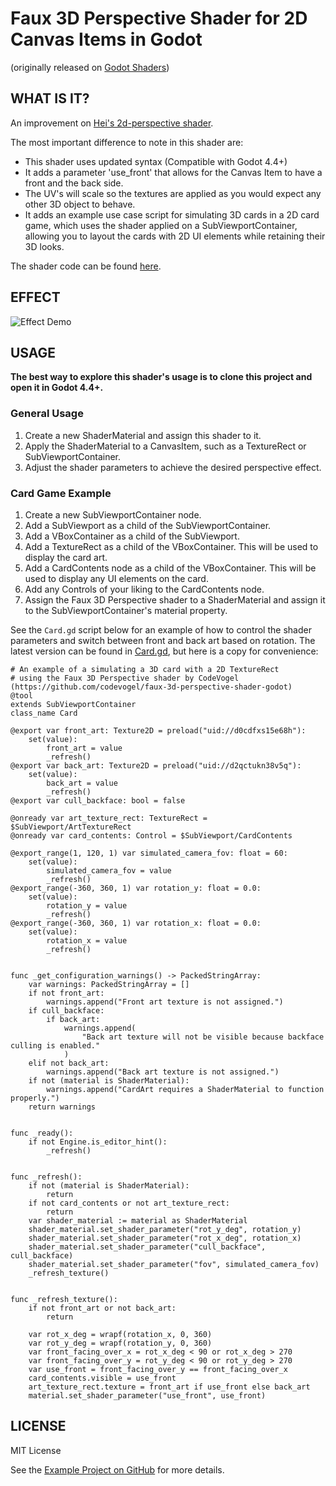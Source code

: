 # Faux 3D Perspective Shader for 2D Canvas Items in Godot

(originally released on [Godot Shaders](https://godotshaders.com/shader/faux-3d-perspective-shader-for-2d-canvas-items/))

## WHAT IS IT?

An improvement on [Hei's 2d-perspective shader](https://godotshaders.com/shader/2d-perspective/).

The most important difference to note in this shader are:
- This shader uses updated syntax (Compatible with Godot 4.4+)
- It adds a parameter 'use_front' that allows for the Canvas Item to have a front and the back side. 
- The UV's will scale so the textures are applied as you would expect any other 3D object to behave.
- It adds an example use case script for simulating 3D cards in a 2D card game, which uses the shader applied on a SubViewportContainer, allowing you to layout the cards with 2D UI elements while retaining their 3D looks.

The shader code can be found [here](./example/shader/faux_3d_perspective_shader.gdshader).

## EFFECT

![Effect Demo](./github-assets/example_effect.gif)

## USAGE

**The best way to explore this shader's usage is to clone this project and open it in Godot 4.4+.**

### General Usage

1. Create a new ShaderMaterial and assign this shader to it.
2. Apply the ShaderMaterial to a CanvasItem, such as a TextureRect or SubViewportContainer.
3. Adjust the shader parameters to achieve the desired perspective effect.

### Card Game Example

1. Create a new SubViewportContainer node.
2. Add a SubViewport as a child of the SubViewportContainer.
3. Add a VBoxContainer as a child of the SubViewport.
4. Add a TextureRect as a child of the VBoxContainer. This will be used to display the card art.
5. Add a CardContents node as a child of the VBoxContainer. This will be used to display any UI elements on the card.
6. Add any Controls of your liking to the CardContents node.
7. Assign the Faux 3D Perspective shader to a ShaderMaterial and assign it to the SubViewportContainer's material property.


See the `Card.gd` script below for an example of how to control the shader parameters and switch between front and back art based on rotation.
The latest version can be found in [Card.gd](./example/card.gd), but here is a copy for convenience:

```gdscript
# An example of a simulating a 3D card with a 2D TextureRect
# using the Faux 3D Perspective shader by CodeVogel (https://github.com/codevogel/faux-3d-perspective-shader-godot)
@tool
extends SubViewportContainer
class_name Card

@export var front_art: Texture2D = preload("uid://d0cdfxs15e68h"):
	set(value):
		front_art = value
		_refresh()
@export var back_art: Texture2D = preload("uid://d2qctukn38v5q"):
	set(value):
		back_art = value
		_refresh()
@export var cull_backface: bool = false

@onready var art_texture_rect: TextureRect = $SubViewport/ArtTextureRect
@onready var card_contents: Control = $SubViewport/CardContents

@export_range(1, 120, 1) var simulated_camera_fov: float = 60:
	set(value):
		simulated_camera_fov = value
		_refresh()
@export_range(-360, 360, 1) var rotation_y: float = 0.0:
	set(value):
		rotation_y = value
		_refresh()
@export_range(-360, 360, 1) var rotation_x: float = 0.0:
	set(value):
		rotation_x = value
		_refresh()


func _get_configuration_warnings() -> PackedStringArray:
	var warnings: PackedStringArray = []
	if not front_art:
		warnings.append("Front art texture is not assigned.")
	if cull_backface:
		if back_art:
			warnings.append(
				"Back art texture will not be visible because backface culling is enabled."
			)
	elif not back_art:
		warnings.append("Back art texture is not assigned.")
	if not (material is ShaderMaterial):
		warnings.append("CardArt requires a ShaderMaterial to function properly.")
	return warnings


func _ready():
	if not Engine.is_editor_hint():
		_refresh()


func _refresh():
	if not (material is ShaderMaterial):
		return
	if not card_contents or not art_texture_rect:
		return
	var shader_material := material as ShaderMaterial
	shader_material.set_shader_parameter("rot_y_deg", rotation_y)
	shader_material.set_shader_parameter("rot_x_deg", rotation_x)
	shader_material.set_shader_parameter("cull_backface", cull_backface)
	shader_material.set_shader_parameter("fov", simulated_camera_fov)
	_refresh_texture()


func _refresh_texture():
	if not front_art or not back_art:
		return

	var rot_x_deg = wrapf(rotation_x, 0, 360)
	var rot_y_deg = wrapf(rotation_y, 0, 360)
	var front_facing_over_x = rot_x_deg < 90 or rot_x_deg > 270
	var front_facing_over_y = rot_y_deg < 90 or rot_y_deg > 270
	var use_front = front_facing_over_y == front_facing_over_x
	card_contents.visible = use_front
	art_texture_rect.texture = front_art if use_front else back_art
	material.set_shader_parameter("use_front", use_front)
```

## LICENSE

MIT License

See the [Example Project on GitHub](https://github.com/codevogel/faux-3d-perspective-shader) for more details.
